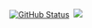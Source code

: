[![GitHub Status](https://github-readme-stats.vercel.app/api?username=jayariglesias&show_icons=true&theme=tokyonight&line_height=33.7&count_private=true&)](https://maxbase.org)&nbsp;&nbsp;<a href="https://github.com/jayariglesias"><img src="https://github-readme-stats.vercel.app/api/top-langs/?username=jayariglesias&theme=tokyonight" />
</a>
